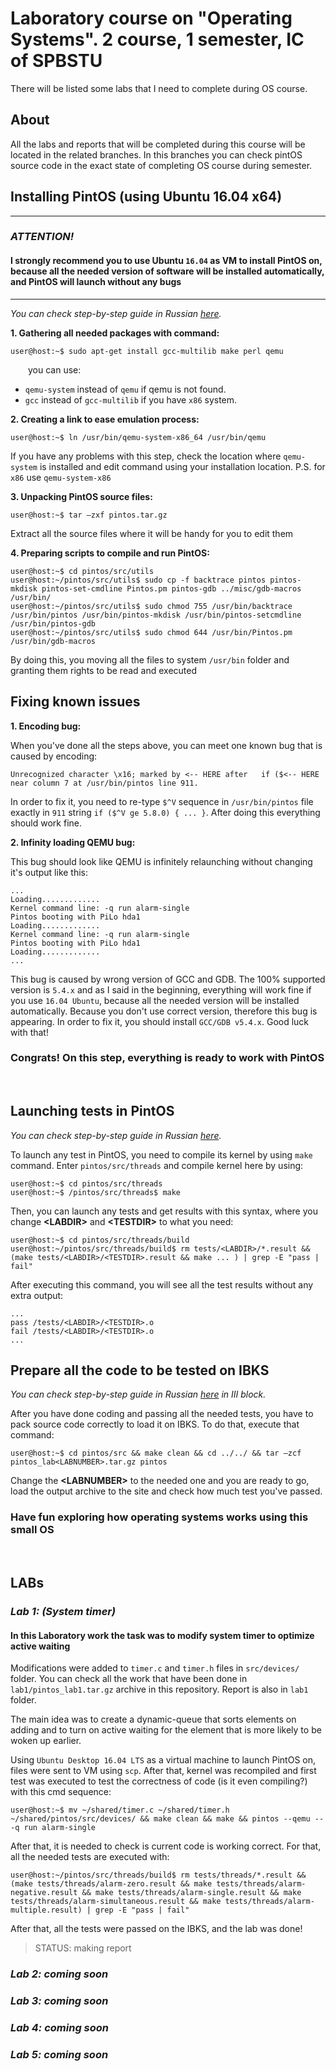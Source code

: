 # Laboratory course on "Operating Systems". 2 course, 1 semester, IC of SPBSTU

There will be listed some labs that I need to complete during OS course.

## About

All the labs and reports that will be completed during this course will be located in the related branches. In this branches you can check pintOS source code in the exact state of completing OS course during semester.

## Installing PintOS (using **Ubuntu 16.04 x64**)

---

### *ATTENTION!*

#### I strongly recommend you to use Ubuntu `16.04` as VM to install PintOS on, because all the needed version of software will be installed automatically, and PintOS will launch without any bugs

---

*You can check step-by-step guide in Russian [here](./pintos_install.pdf).*

**1. Gathering all needed packages with command:**

```console
user@host:~$ sudo apt-get install gcc-multilib make perl qemu
```

&emsp;&emsp;you can use:

- `qemu-system` instead of `qemu` if qemu is not found.
- `gcc` instead of `gcc-multilib` if you have `x86` system.

**2. Creating a link to ease emulation process:**

```console
user@host:~$ ln /usr/bin/qemu-system-x86_64 /usr/bin/qemu
```

If you have any problems with this step, check the location where `qemu-system` is installed and edit command using your installation location. P.S. for `x86` use `qemu-system-x86`

**3. Unpacking PintOS source files:**

```console
user@host:~$ tar –zxf pintos.tar.gz
```

Extract all the source files where it will be handy for you to edit them

**4. Preparing scripts to compile and run PintOS:**

```console
user@host:~$ cd pintos/src/utils
user@host:~/pintos/src/utils$ sudo cp -f backtrace pintos pintos-mkdisk pintos-set-cmdline Pintos.pm pintos-gdb ../misc/gdb-macros /usr/bin/
user@host:~/pintos/src/utils$ sudo chmod 755 /usr/bin/backtrace /usr/bin/pintos /usr/bin/pintos-mkdisk /usr/bin/pintos-setcmdline /usr/bin/pintos-gdb
user@host:~/pintos/src/utils$ sudo chmod 644 /usr/bin/Pintos.pm /usr/bin/gdb-macros
```

By doing this, you moving all the files to system `/usr/bin` folder and granting them rights to be read and executed

## Fixing known issues

**1. Encoding bug:**

When you've done all the steps above, you can meet one known bug that is caused by encoding:

```console
Unrecognized character \x16; marked by <-- HERE after   if ($<-- HERE near column 7 at /usr/bin/pintos line 911.
```

In order to fix it, you need to re-type `$^V` sequence in `/usr/bin/pintos` file exactly in `911` string `if ($^V ge 5.8.0) { ... }`. After doing this everything should work fine.

**2. Infinity loading QEMU bug:**

This bug should look like QEMU is infinitely relaunching without changing it's output like this:

```console
...
Loading.............
Kernel command line: -q run alarm-single
Pintos booting with PiLo hda1
Loading.............
Kernel command line: -q run alarm-single
Pintos booting with PiLo hda1
Loading.............
...
```

This bug is caused by wrong version of GCC and GDB. The 100% supported version is `5.4.x` and as I said in the beginning, everything will work fine if you use `16.04 Ubuntu`, because all the needed version will be installed automatically. Because you don't use correct version, therefore this bug is appearing. In order to fix it, you should install `GCC/GDB v5.4.x`. Good luck with that!

### Congrats! On this step, everything is ready to work with PintOS

&emsp;

## Launching tests in PintOS

*You can check step-by-step guide in Russian [here](./pintos_testing.pdf).*

To launch any test in PintOS, you need to compile its kernel by using `make` command. Enter `pintos/src/threads` and compile kernel here by using:

```console
user@host:~$ cd pintos/src/threads
user@host:~$ /pintos/src/threads$ make
```

Then, you can launch any tests and get results with this syntax, where you change **\<LABDIR>** and **\<TESTDIR>** to what you need:

```console
user@host:~$ cd pintos/src/threads/build
user@host:~/pintos/src/threads/build$ rm tests/<LABDIR>/*.result && (make tests/<LABDIR>/<TESTDIR>.result && make ... ) | grep -E "pass | fail"
```

After executing this command, you will see all the test results without any extra output:

```console
...
pass /tests/<LABDIR>/<TESTDIR>.o
fail /tests/<LABDIR>/<TESTDIR>.o
...
```

## Prepare all the code to be tested on IBKS

*You can check step-by-step guide in Russian [here](./pintos_guide.pdf) in III block.*

After you have done coding and passing all the needed tests, you have to pack source code correctly to load it on IBKS. To do that, execute that command:

```console
user@host:~$ cd pintos/src && make clean && cd ../../ && tar –zcf pintos_lab<LABNUMBER>.tar.gz pintos
```

Change the **\<LABNUMBER>** to the needed one and you are ready to go, load the output archive to the site and check how much test you've passed.

### Have fun exploring how operating systems works using this small OS

&emsp;

## LABs

### *Lab 1: (System timer)*

#### In this Laboratory work the task was to modify system timer to optimize active waiting

Modifications were added to `timer.c` and `timer.h` files in `src/devices/` folder. You can check all the work that have been done in `lab1/pintos_lab1.tar.gz` archive in this repository. Report is also in `lab1` folder.

The main idea was to create a dynamic-queue that sorts elements on adding and to turn on active waiting for the element that is more likely to be woken up earlier.

Using `Ubuntu Desktop 16.04 LTS` as a virtual machine to launch PintOS on, files were sent to VM using `scp`. After that, kernel was recompiled and first test was executed to test the correctness of code (is it even compiling?) with this cmd sequence:

```console
user@host:~$ mv ~/shared/timer.c ~/shared/timer.h ~/shared/pintos/src/devices/ && make clean && make && pintos --qemu -- -q run alarm-single
```

After that, it is needed to check is current code is working correct. For that, all the needed tests are executed with:

```console
user@host:~/pintos/src/threads/build$ rm tests/threads/*.result && (make tests/threads/alarm-zero.result && make tests/threads/alarm-negative.result && make tests/threads/alarm-single.result && make tests/threads/alarm-simultaneous.result && make tests/threads/alarm-multiple.result) | grep -E "pass | fail"
```

After that, all the tests were passed on the IBKS, and the lab was done!

>STATUS: making report

### *Lab 2: coming soon*

### *Lab 3: coming soon*

### *Lab 4: coming soon*

### *Lab 5: coming soon*
